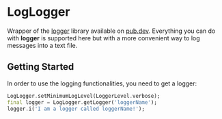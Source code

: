 # LogLogger

Wrapper of the [logger](https://pub.dev/packages/logger) library available on [pub.dev](https://pub.dev).
Everything you can do with **logger** is supported here but with a more convenient way to log messages into a text file.

## Getting Started

In order to use the logging functionalities, you need to get a logger:

```dart
LogLogger.setMinimumLogLevel(LoggerLevel.verbose);
final logger = LogLogger.getLogger('loggerName');
logger.i('I am a logger called loggerName!');
```

